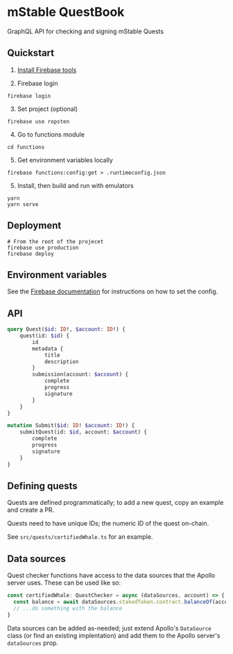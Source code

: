 # mStable QuestBook

GraphQL API for checking and signing mStable Quests

## Quickstart

1. [Install Firebase tools](https://firebase.google.com/docs/cli#install_the_firebase_cli)

2. Firebase login
```shell
firebase login
```

3. Set project (optional)
```shell
firebase use ropsten
```

4. Go to functions module
```shell
cd functions
```

5. Get environment variables locally

```shell
firebase functions:config:get > .runtimeconfig.json
```

5. Install, then build and run with emulators

```shell
yarn
yarn serve
```

## Deployment

```shell
# From the root of the projecet
firebase use production
firebase deploy
```

## Environment variables

See the [Firebase documentation](https://firebase.google.com/docs/functions/config-env) for instructions on how to set the config.

## API

```graphql
query Quest($id: ID!, $account: ID!) {
    quest(id: $id) {
        id
        metadata {
            title
            description
        }
        submission(account: $account) {
            complete
            progress
            signature
        }
    }
}

mutation Submit($id: ID! $account: ID!) {
    submitQuest(id: $id, account: $account) {
        complete
        progress
        signature
    }
}
```

## Defining quests

Quests are defined programmatically; to add a new quest, copy an example and create a PR.

Quests need to have unique IDs; the numeric ID of the quest on-chain.

See `src/quests/certifiedWhale.ts` for an example.


## Data sources

Quest checker functions have access to the data sources that the Apollo server uses. These can be used like so:

```typescript
const certifiedWhale: QuestChecker = async (dataSources, account) => {
  const balance = await dataSources.stakedToken.contract.balanceOf(account)
  // ...do something with the balance
}
```

Data sources can be added as-needed; just extend Apollo's `DataSource` class (or find an existing implentation) and add them to the Apollo server's `dataSources` prop.
